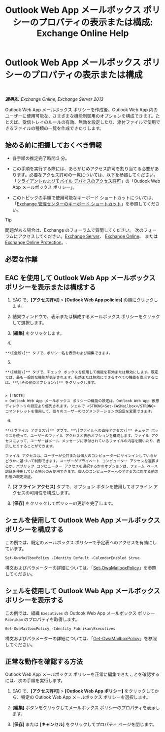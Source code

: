 ﻿---
title: 'Outlook Web App メールボックス ポリシーのプロパティの表示または構成: Exchange Online Help'
TOCTitle: Outlook Web App メールボックス ポリシーのプロパティの表示または構成
ms:assetid: be012ffe-8fdb-4fb7-aebd-78b3a55593fa
ms:mtpsurl: https://technet.microsoft.com/ja-jp/library/Dd351097(v=EXCHG.150)
ms:contentKeyID: 49896448
ms.date: 05/22/2018
mtps_version: v=EXCHG.150
ms.translationtype: HT
---

# Outlook Web App メールボックス ポリシーのプロパティの表示または構成

 

_**適用先:** Exchange Online, Exchange Server 2013_

Outlook Web App メールボックス ポリシーを作成後、Outlook Web App 内のユーザーに使用可能な、さまざまな機能制御用のオプションを構成できます。たとえば、受信トレイのルールの有効、無効を設定したり、添付ファイルで使用できるファイルの種類の一覧を作成できたりします。

## 始める前に把握しておくべき情報

  - 各手順の推定完了時間:3 分。

  - この手順を実行する際には、あらかじめアクセス許可を割り当てる必要があります。必要なアクセス許可の一覧については、以下を参照してください。「[クライアントおよびモバイル デバイスのアクセス許可](clients-and-mobile-devices-permissions-exchange-2013-help.md)」の「Outlook Web App メールボックス ポリシー」。

  - このトピックの手順で使用可能なキーボード ショートカットについては、「[Exchange 管理センターのキーボード ショートカット](keyboard-shortcuts-in-the-exchange-admin-center-exchange-online-protection-help.md)」を参照してください。


> [!TIP]
> 問題がある場合は、Exchange のフォーラムで質問してください。 次のフォーラムにアクセスしてください。<A href="https://go.microsoft.com/fwlink/p/?linkid=60612">Exchange Server</A>、 <A href="https://go.microsoft.com/fwlink/p/?linkid=267542">Exchange Online</A>、 または <A href="https://go.microsoft.com/fwlink/p/?linkid=285351">Exchange Online Protection</A>。.



## 必要な作業

## EAC を使用して Outlook Web App メールボックス ポリシーを表示または構成する

1.  EAC で、**\[アクセス許可\]** \> **\[Outlook Web App policies\]** の順にクリックします。

2.  結果ウィンドウで、表示または構成するメールボックス ポリシーをクリックして選択します。

3.  **\[編集\]** をクリックします。

4.  
    
    **\[全般\]** タブで、ポリシー名を表示および編集できます。

5.  
    
    **\[機能\]** タブで、チェック ボックスを使用して機能を有効または無効にします。既定では、最も一般的な機能が表示されます。有効または無効にできるすべての機能を表示するには、**\[その他のオプション\]** をクリックします。
    

    > [!NOTE]
    > Outlook Web App メールボックス ポリシーの機能の設定は、Outlook Web App 仮想ディレクトリの設定より優先されます。シェルで <STRONG>Set-CASMailbox</STRONG> コマンドレットを使用して、個々のユーザーのセグメンテーションの設定を変更できます。



6.  
    
    **\[ファイル アクセス\]** タブで、**\[ファイルへの直接アクセス\]** チェック ボックスを使って、ユーザーのファイル アクセスと表示オプションを構成します。ファイル アクセスによって、ユーザーはメール メッセージに添付されているファイルの内容を開いたり、表示したりすることができます。
    
    ファイル アクセスは、ユーザーが公共または個人のコンピューターにサインインしているかどうかに基づいて制御できます。ユーザーがプライベート コンピューター アクセスを選択するか、パブリック コンピューター アクセスを選択するかのオプションは、フォーム ベース認証を使用している場合のみ使用できます。個人のコンピューターへのアクセスに対する他の形態の既定認証。

7.  **\[オフライン アクセス\]** タブで、オプション ボタンを使用してオフライン アクセスの可用性を構成します。

8.  **\[保存\]** をクリックしてポリシーの更新を完了します。

## シェルを使用して Outlook Web App メールボックス ポリシーを構成する

この例では、既定のメールボックス ポリシーで予定表へのアクセスを有効にしています。

    Set-OwaMailboxPolicy -Identity Default -CalendarEnabled $true

構文およびパラメーターの詳細については、「[Set-OwaMailboxPolicy](https://technet.microsoft.com/ja-jp/library/dd297989\(v=exchg.150\))」を参照してください。

## シェルを使用して Outlook Web App メールボックス ポリシーを表示する

この例では、組織 `Executives` の Outlook Web App メールボックス ポリシー `Fabrikam` のプロパティを取得します。

    Get-OwaMailboxPolicy -Identity Fabrikam\Executives

構文およびパラメーターの詳細については、「[Get-OwaMailboxPolicy](https://technet.microsoft.com/ja-jp/library/dd351095\(v=exchg.150\))」を参照してください。

## 正常な動作を確認する方法

Outlook Web App メールボックス ポリシーを正常に編集できたことを確認するには、次の手順を実行します。

1.  EAC で、**\[アクセス許可\]** \> **\[Outlook Web App ポリシー\]** をクリックしてから、特定の Outlook Web App メールボックス ポリシーを選択します。

2.  **\[編集\]** ボタンをクリックしてメールボックス ポリシーのプロパティを表示します。

3.  **\[保存\]** または **\[キャンセル\]** をクリックしてプロパティ ページを閉じます。

